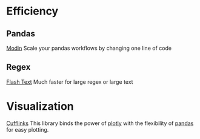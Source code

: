 # Efficiency
## Pandas
[Modin](https://github.com/modin-project/modin) Scale your pandas workflows by changing one line of code

## Regex
[Flash Text](https://github.com/vi3k6i5/flashtext) Much faster for large regex or large text

# Visualization
[Cufflinks](https://github.com/santosjorge/cufflinks) This library binds the power of [plotly](http://www.plot.ly) with the flexibility of [pandas](http://pandas.pydata.org/) for easy plotting.


